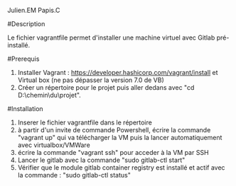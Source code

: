 Julien.EM Papis.C

#Description

Le fichier vagrantfile permet d'installer une machine virtuel avec Gitlab pré-installé.

#Prerequis
1.	Installer Vagrant : https://developer.hashicorp.com/vagrant/install et Virtual box (ne pas dépasser la version 7.0 de VB)
2.	Créer un répertoire pour le projet puis aller dedans avec "cd D:\chemin\du\projet".

#Installation
1.	Inserer le fichier vagrantfile dans le répertoire
2.	à partir d'un invite de commande Powershell, écrire la commande "vagrant up" qui va télécharger la VM puis la lancer automatiquement avec virtualbox/VMWare 
3.	écrire la commande "vagrant ssh" pour acceder à la VM par SSH
4.	Lancer le gitlab avec la commande "sudo gitlab-ctl start"
5.	Vérifier que le module gitlab container registry est installé et actif avec la commande : "sudo gitlab-ctl status" 
